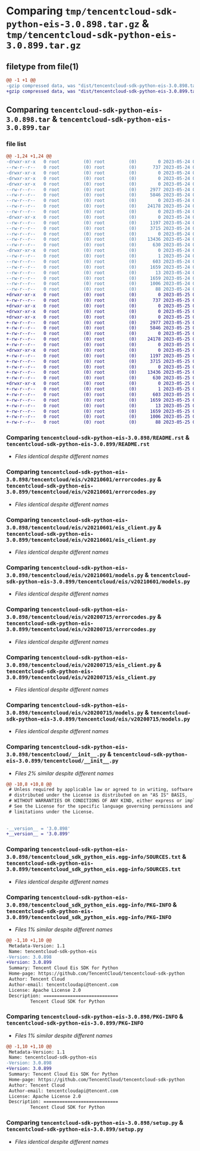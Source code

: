 # Comparing `tmp/tencentcloud-sdk-python-eis-3.0.898.tar.gz` & `tmp/tencentcloud-sdk-python-eis-3.0.899.tar.gz`

## filetype from file(1)

```diff
@@ -1 +1 @@
-gzip compressed data, was "dist/tencentcloud-sdk-python-eis-3.0.898.tar", last modified: Wed May 24 01:56:39 2023, max compression
+gzip compressed data, was "dist/tencentcloud-sdk-python-eis-3.0.899.tar", last modified: Thu May 25 00:26:20 2023, max compression
```

## Comparing `tencentcloud-sdk-python-eis-3.0.898.tar` & `tencentcloud-sdk-python-eis-3.0.899.tar`

### file list

```diff
@@ -1,24 +1,24 @@
-drwxr-xr-x   0 root         (0) root         (0)        0 2023-05-24 01:56:39.000000 tencentcloud-sdk-python-eis-3.0.898/
--rw-r--r--   0 root         (0) root         (0)      737 2023-05-24 01:56:39.000000 tencentcloud-sdk-python-eis-3.0.898/README.rst
-drwxr-xr-x   0 root         (0) root         (0)        0 2023-05-24 01:56:39.000000 tencentcloud-sdk-python-eis-3.0.898/tencentcloud/
-drwxr-xr-x   0 root         (0) root         (0)        0 2023-05-24 01:56:39.000000 tencentcloud-sdk-python-eis-3.0.898/tencentcloud/eis/
-drwxr-xr-x   0 root         (0) root         (0)        0 2023-05-24 01:56:39.000000 tencentcloud-sdk-python-eis-3.0.898/tencentcloud/eis/v20210601/
--rw-r--r--   0 root         (0) root         (0)     2977 2023-05-24 01:56:39.000000 tencentcloud-sdk-python-eis-3.0.898/tencentcloud/eis/v20210601/errorcodes.py
--rw-r--r--   0 root         (0) root         (0)     5846 2023-05-24 01:56:39.000000 tencentcloud-sdk-python-eis-3.0.898/tencentcloud/eis/v20210601/eis_client.py
--rw-r--r--   0 root         (0) root         (0)        0 2023-05-24 01:56:39.000000 tencentcloud-sdk-python-eis-3.0.898/tencentcloud/eis/v20210601/__init__.py
--rw-r--r--   0 root         (0) root         (0)    24178 2023-05-24 01:56:39.000000 tencentcloud-sdk-python-eis-3.0.898/tencentcloud/eis/v20210601/models.py
--rw-r--r--   0 root         (0) root         (0)        0 2023-05-24 01:56:39.000000 tencentcloud-sdk-python-eis-3.0.898/tencentcloud/eis/__init__.py
-drwxr-xr-x   0 root         (0) root         (0)        0 2023-05-24 01:56:39.000000 tencentcloud-sdk-python-eis-3.0.898/tencentcloud/eis/v20200715/
--rw-r--r--   0 root         (0) root         (0)     1197 2023-05-24 01:56:39.000000 tencentcloud-sdk-python-eis-3.0.898/tencentcloud/eis/v20200715/errorcodes.py
--rw-r--r--   0 root         (0) root         (0)     3715 2023-05-24 01:56:39.000000 tencentcloud-sdk-python-eis-3.0.898/tencentcloud/eis/v20200715/eis_client.py
--rw-r--r--   0 root         (0) root         (0)        0 2023-05-24 01:56:39.000000 tencentcloud-sdk-python-eis-3.0.898/tencentcloud/eis/v20200715/__init__.py
--rw-r--r--   0 root         (0) root         (0)    13436 2023-05-24 01:56:39.000000 tencentcloud-sdk-python-eis-3.0.898/tencentcloud/eis/v20200715/models.py
--rw-r--r--   0 root         (0) root         (0)      630 2023-05-24 01:56:39.000000 tencentcloud-sdk-python-eis-3.0.898/tencentcloud/__init__.py
-drwxr-xr-x   0 root         (0) root         (0)        0 2023-05-24 01:56:39.000000 tencentcloud-sdk-python-eis-3.0.898/tencentcloud_sdk_python_eis.egg-info/
--rw-r--r--   0 root         (0) root         (0)        1 2023-05-24 01:56:39.000000 tencentcloud-sdk-python-eis-3.0.898/tencentcloud_sdk_python_eis.egg-info/dependency_links.txt
--rw-r--r--   0 root         (0) root         (0)      603 2023-05-24 01:56:39.000000 tencentcloud-sdk-python-eis-3.0.898/tencentcloud_sdk_python_eis.egg-info/SOURCES.txt
--rw-r--r--   0 root         (0) root         (0)     1659 2023-05-24 01:56:39.000000 tencentcloud-sdk-python-eis-3.0.898/tencentcloud_sdk_python_eis.egg-info/PKG-INFO
--rw-r--r--   0 root         (0) root         (0)       13 2023-05-24 01:56:39.000000 tencentcloud-sdk-python-eis-3.0.898/tencentcloud_sdk_python_eis.egg-info/top_level.txt
--rw-r--r--   0 root         (0) root         (0)     1659 2023-05-24 01:56:39.000000 tencentcloud-sdk-python-eis-3.0.898/PKG-INFO
--rw-r--r--   0 root         (0) root         (0)     1006 2023-05-24 01:56:39.000000 tencentcloud-sdk-python-eis-3.0.898/setup.py
--rw-r--r--   0 root         (0) root         (0)       88 2023-05-24 01:56:39.000000 tencentcloud-sdk-python-eis-3.0.898/setup.cfg
+drwxr-xr-x   0 root         (0) root         (0)        0 2023-05-25 00:26:20.000000 tencentcloud-sdk-python-eis-3.0.899/
+-rw-r--r--   0 root         (0) root         (0)      737 2023-05-25 00:26:20.000000 tencentcloud-sdk-python-eis-3.0.899/README.rst
+drwxr-xr-x   0 root         (0) root         (0)        0 2023-05-25 00:26:20.000000 tencentcloud-sdk-python-eis-3.0.899/tencentcloud/
+drwxr-xr-x   0 root         (0) root         (0)        0 2023-05-25 00:26:20.000000 tencentcloud-sdk-python-eis-3.0.899/tencentcloud/eis/
+drwxr-xr-x   0 root         (0) root         (0)        0 2023-05-25 00:26:20.000000 tencentcloud-sdk-python-eis-3.0.899/tencentcloud/eis/v20210601/
+-rw-r--r--   0 root         (0) root         (0)     2977 2023-05-25 00:26:20.000000 tencentcloud-sdk-python-eis-3.0.899/tencentcloud/eis/v20210601/errorcodes.py
+-rw-r--r--   0 root         (0) root         (0)     5846 2023-05-25 00:26:20.000000 tencentcloud-sdk-python-eis-3.0.899/tencentcloud/eis/v20210601/eis_client.py
+-rw-r--r--   0 root         (0) root         (0)        0 2023-05-25 00:26:20.000000 tencentcloud-sdk-python-eis-3.0.899/tencentcloud/eis/v20210601/__init__.py
+-rw-r--r--   0 root         (0) root         (0)    24178 2023-05-25 00:26:20.000000 tencentcloud-sdk-python-eis-3.0.899/tencentcloud/eis/v20210601/models.py
+-rw-r--r--   0 root         (0) root         (0)        0 2023-05-25 00:26:20.000000 tencentcloud-sdk-python-eis-3.0.899/tencentcloud/eis/__init__.py
+drwxr-xr-x   0 root         (0) root         (0)        0 2023-05-25 00:26:20.000000 tencentcloud-sdk-python-eis-3.0.899/tencentcloud/eis/v20200715/
+-rw-r--r--   0 root         (0) root         (0)     1197 2023-05-25 00:26:20.000000 tencentcloud-sdk-python-eis-3.0.899/tencentcloud/eis/v20200715/errorcodes.py
+-rw-r--r--   0 root         (0) root         (0)     3715 2023-05-25 00:26:20.000000 tencentcloud-sdk-python-eis-3.0.899/tencentcloud/eis/v20200715/eis_client.py
+-rw-r--r--   0 root         (0) root         (0)        0 2023-05-25 00:26:20.000000 tencentcloud-sdk-python-eis-3.0.899/tencentcloud/eis/v20200715/__init__.py
+-rw-r--r--   0 root         (0) root         (0)    13436 2023-05-25 00:26:20.000000 tencentcloud-sdk-python-eis-3.0.899/tencentcloud/eis/v20200715/models.py
+-rw-r--r--   0 root         (0) root         (0)      630 2023-05-25 00:26:20.000000 tencentcloud-sdk-python-eis-3.0.899/tencentcloud/__init__.py
+drwxr-xr-x   0 root         (0) root         (0)        0 2023-05-25 00:26:20.000000 tencentcloud-sdk-python-eis-3.0.899/tencentcloud_sdk_python_eis.egg-info/
+-rw-r--r--   0 root         (0) root         (0)        1 2023-05-25 00:26:20.000000 tencentcloud-sdk-python-eis-3.0.899/tencentcloud_sdk_python_eis.egg-info/dependency_links.txt
+-rw-r--r--   0 root         (0) root         (0)      603 2023-05-25 00:26:20.000000 tencentcloud-sdk-python-eis-3.0.899/tencentcloud_sdk_python_eis.egg-info/SOURCES.txt
+-rw-r--r--   0 root         (0) root         (0)     1659 2023-05-25 00:26:20.000000 tencentcloud-sdk-python-eis-3.0.899/tencentcloud_sdk_python_eis.egg-info/PKG-INFO
+-rw-r--r--   0 root         (0) root         (0)       13 2023-05-25 00:26:20.000000 tencentcloud-sdk-python-eis-3.0.899/tencentcloud_sdk_python_eis.egg-info/top_level.txt
+-rw-r--r--   0 root         (0) root         (0)     1659 2023-05-25 00:26:20.000000 tencentcloud-sdk-python-eis-3.0.899/PKG-INFO
+-rw-r--r--   0 root         (0) root         (0)     1006 2023-05-25 00:26:20.000000 tencentcloud-sdk-python-eis-3.0.899/setup.py
+-rw-r--r--   0 root         (0) root         (0)       88 2023-05-25 00:26:20.000000 tencentcloud-sdk-python-eis-3.0.899/setup.cfg
```

### Comparing `tencentcloud-sdk-python-eis-3.0.898/README.rst` & `tencentcloud-sdk-python-eis-3.0.899/README.rst`

 * *Files identical despite different names*

### Comparing `tencentcloud-sdk-python-eis-3.0.898/tencentcloud/eis/v20210601/errorcodes.py` & `tencentcloud-sdk-python-eis-3.0.899/tencentcloud/eis/v20210601/errorcodes.py`

 * *Files identical despite different names*

### Comparing `tencentcloud-sdk-python-eis-3.0.898/tencentcloud/eis/v20210601/eis_client.py` & `tencentcloud-sdk-python-eis-3.0.899/tencentcloud/eis/v20210601/eis_client.py`

 * *Files identical despite different names*

### Comparing `tencentcloud-sdk-python-eis-3.0.898/tencentcloud/eis/v20210601/models.py` & `tencentcloud-sdk-python-eis-3.0.899/tencentcloud/eis/v20210601/models.py`

 * *Files identical despite different names*

### Comparing `tencentcloud-sdk-python-eis-3.0.898/tencentcloud/eis/v20200715/errorcodes.py` & `tencentcloud-sdk-python-eis-3.0.899/tencentcloud/eis/v20200715/errorcodes.py`

 * *Files identical despite different names*

### Comparing `tencentcloud-sdk-python-eis-3.0.898/tencentcloud/eis/v20200715/eis_client.py` & `tencentcloud-sdk-python-eis-3.0.899/tencentcloud/eis/v20200715/eis_client.py`

 * *Files identical despite different names*

### Comparing `tencentcloud-sdk-python-eis-3.0.898/tencentcloud/eis/v20200715/models.py` & `tencentcloud-sdk-python-eis-3.0.899/tencentcloud/eis/v20200715/models.py`

 * *Files identical despite different names*

### Comparing `tencentcloud-sdk-python-eis-3.0.898/tencentcloud/__init__.py` & `tencentcloud-sdk-python-eis-3.0.899/tencentcloud/__init__.py`

 * *Files 2% similar despite different names*

```diff
@@ -10,8 +10,8 @@
 # Unless required by applicable law or agreed to in writing, software
 # distributed under the License is distributed on an "AS IS" BASIS,
 # WITHOUT WARRANTIES OR CONDITIONS OF ANY KIND, either express or implied.
 # See the License for the specific language governing permissions and
 # limitations under the License.
 
 
-__version__ = '3.0.898'
+__version__ = '3.0.899'
```

### Comparing `tencentcloud-sdk-python-eis-3.0.898/tencentcloud_sdk_python_eis.egg-info/SOURCES.txt` & `tencentcloud-sdk-python-eis-3.0.899/tencentcloud_sdk_python_eis.egg-info/SOURCES.txt`

 * *Files identical despite different names*

### Comparing `tencentcloud-sdk-python-eis-3.0.898/tencentcloud_sdk_python_eis.egg-info/PKG-INFO` & `tencentcloud-sdk-python-eis-3.0.899/tencentcloud_sdk_python_eis.egg-info/PKG-INFO`

 * *Files 1% similar despite different names*

```diff
@@ -1,10 +1,10 @@
 Metadata-Version: 1.1
 Name: tencentcloud-sdk-python-eis
-Version: 3.0.898
+Version: 3.0.899
 Summary: Tencent Cloud Eis SDK for Python
 Home-page: https://github.com/TencentCloud/tencentcloud-sdk-python
 Author: Tencent Cloud
 Author-email: tencentcloudapi@tencent.com
 License: Apache License 2.0
 Description: ============================
         Tencent Cloud SDK for Python
```

### Comparing `tencentcloud-sdk-python-eis-3.0.898/PKG-INFO` & `tencentcloud-sdk-python-eis-3.0.899/PKG-INFO`

 * *Files 1% similar despite different names*

```diff
@@ -1,10 +1,10 @@
 Metadata-Version: 1.1
 Name: tencentcloud-sdk-python-eis
-Version: 3.0.898
+Version: 3.0.899
 Summary: Tencent Cloud Eis SDK for Python
 Home-page: https://github.com/TencentCloud/tencentcloud-sdk-python
 Author: Tencent Cloud
 Author-email: tencentcloudapi@tencent.com
 License: Apache License 2.0
 Description: ============================
         Tencent Cloud SDK for Python
```

### Comparing `tencentcloud-sdk-python-eis-3.0.898/setup.py` & `tencentcloud-sdk-python-eis-3.0.899/setup.py`

 * *Files identical despite different names*

